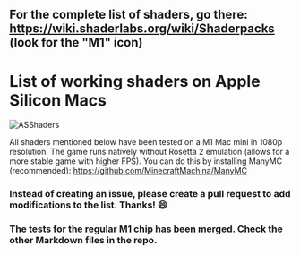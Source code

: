 ## For the complete list of shaders, go there: https://wiki.shaderlabs.org/wiki/Shaderpacks (look for the "M1" icon)

# List of working shaders on Apple Silicon Macs
![ASShaders](https://i.goopics.net/8ptln7.png)

All shaders mentioned below have been tested on a M1 Mac mini in 1080p resolution. The game runs natively without Rosetta 2 emulation (allows for a more stable game with higher FPS). You can do this by installing ManyMC (recommended): https://github.com/MinecraftMachina/ManyMC

### Instead of creating an issue, please create a pull request to add modifications to the list. Thanks! 😄

### The tests for the regular M1 chip has been merged. Check the other Markdown files in the repo.
